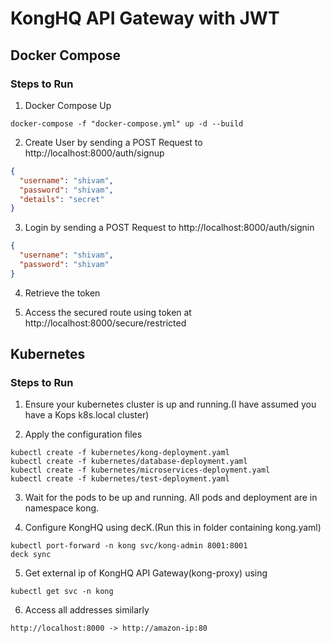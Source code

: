 # KongHQ API Gateway with JWT

## Docker Compose

### Steps to Run

1. Docker Compose Up

```
docker-compose -f "docker-compose.yml" up -d --build
```

2. Create User by sending a POST Request to http://localhost:8000/auth/signup

```json
{
  "username": "shivam",
  "password": "shivam",
  "details": "secret"
}
```

3. Login by sending a POST Request to http://localhost:8000/auth/signin

```json
{
  "username": "shivam",
  "password": "shivam"
}
```

4. Retrieve the token

5. Access the secured route using token at http://localhost:8000/secure/restricted

## Kubernetes

### Steps to Run

1. Ensure your kubernetes cluster is up and running.(I have assumed you have a Kops k8s.local cluster)

2. Apply the configuration files

```
kubectl create -f kubernetes/kong-deployment.yaml
kubectl create -f kubernetes/database-deployment.yaml
kubectl create -f kubernetes/microservices-deployment.yaml
kubectl create -f kubernetes/test-deployment.yaml
```

3. Wait for the pods to be up and running. All pods and deployment are in namespace kong.

4. Configure KongHQ using decK.(Run this in folder containing kong.yaml)

```
kubectl port-forward -n kong svc/kong-admin 8001:8001
deck sync
```

5. Get external ip of KongHQ API Gateway(kong-proxy) using

```
kubectl get svc -n kong
```

6. Access all addresses similarly

```
http://localhost:8000 -> http://amazon-ip:80
```
